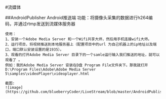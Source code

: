 #流媒体

##AndroidPublisher  Android推送端
    功能：将摄像头采集的数据进行h264编码，并通过rtmp发送到流媒体服务器

    使用：
    1、安装一个Adobe Media Server 和一个Wifi共享大师，然后用手机连接wifi大师。
    2、运行项目，将视频推送到本地服务器上（配置项目中的url 为自己机器上的ip地址以及端口，端口默认安装设置的是1935）。
    3、观看的打开Adobe Media Server 目录下的一个samle运行输入我们推送的地址，就可以观看了 。
    例如：我的Adobe Media Server 安装在D盘 Program File文件夹下。那我就打开D:\Program Files\Adobe\Adobe Media Server 5\samples\videoPlayer\videoplayer.html

    截图:
    ![image](https://github.com/blueberryCoder/LiveStream/blob/master/AndroidPublisher/doc/screenshot/publisher.jpg)
